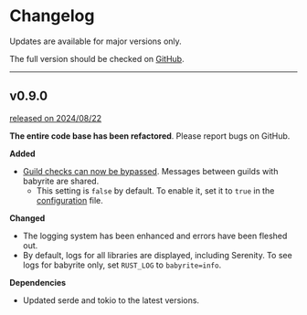 # Changelog

Updates are available for major versions only.

The full version should be checked on [GitHub](https://github.com/m1sk9/babyrite/releases).

----

<!-- toc -->

## v0.9.0

[released on 2024/08/22](https://github.com/m1sk9/babyrite/releases/tag/babyrite-v0.9.0)

**The entire code base has been refactored**. Please report bugs on GitHub.

**Added**

- [Guild checks can now be bypassed](configuration.md#babyrite-configuration). Messages between guilds with babyrite are shared.
  - This setting is `false` by default. To enable it, set it to `true` in the [configuration](configuration.md#babyrite-configuration) file.

**Changed**

- The logging system has been enhanced and errors have been fleshed out.
- By default, logs for all libraries are displayed, including Serenity. To see logs for babyrite only, set `RUST_LOG` to `babyrite=info`.

**Dependencies**

- Updated serde and tokio to the latest versions.
